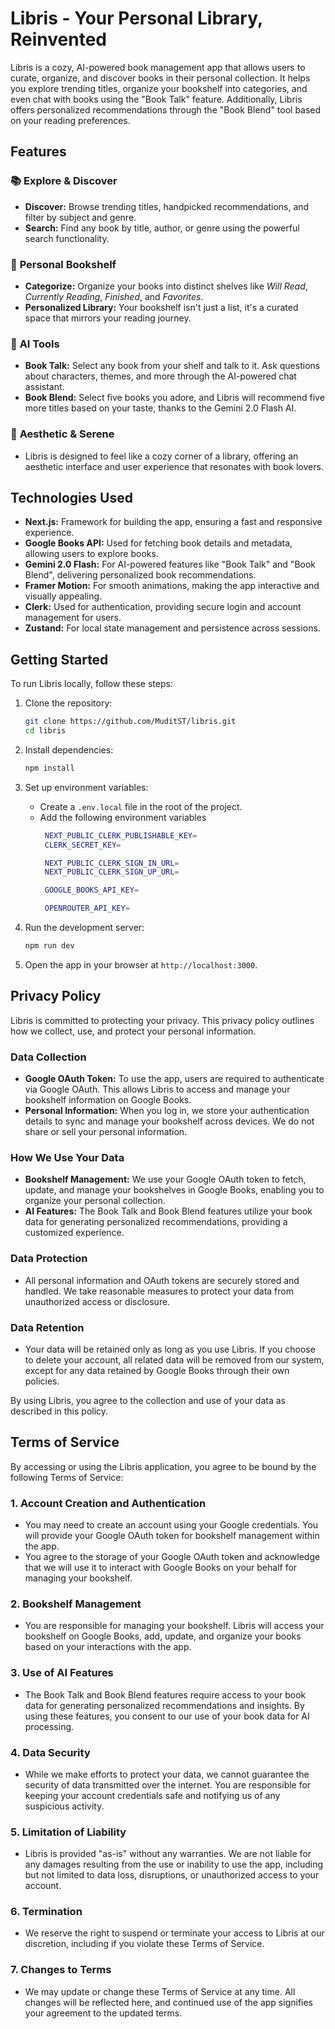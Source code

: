 # Libris - Your Personal Library, Reinvented

Libris is a cozy, AI-powered book management app that allows users to curate, organize, and discover books in their personal collection. It helps you explore trending titles, organize your bookshelf into categories, and even chat with books using the "Book Talk" feature. Additionally, Libris offers personalized recommendations through the "Book Blend" tool based on your reading preferences.

## Features

### 📚 **Explore & Discover**

- **Discover:** Browse trending titles, handpicked recommendations, and filter by subject and genre.
- **Search:** Find any book by title, author, or genre using the powerful search functionality.

### 🏡 **Personal Bookshelf**

- **Categorize:** Organize your books into distinct shelves like _Will Read_, _Currently Reading_, _Finished_, and _Favorites_.
- **Personalized Library:** Your bookshelf isn't just a list, it's a curated space that mirrors your reading journey.

### 🧠 **AI Tools**

- **Book Talk:** Select any book from your shelf and talk to it. Ask questions about characters, themes, and more through the AI-powered chat assistant.
- **Book Blend:** Select five books you adore, and Libris will recommend five more titles based on your taste, thanks to the Gemini 2.0 Flash AI.

### 🌱 **Aesthetic & Serene**

- Libris is designed to feel like a cozy corner of a library, offering an aesthetic interface and user experience that resonates with book lovers.

## Technologies Used

- **Next.js:** Framework for building the app, ensuring a fast and responsive experience.
- **Google Books API:** Used for fetching book details and metadata, allowing users to explore books.
- **Gemini 2.0 Flash:** For AI-powered features like "Book Talk" and "Book Blend", delivering personalized book recommendations.
- **Framer Motion:** For smooth animations, making the app interactive and visually appealing.
- **Clerk:** Used for authentication, providing secure login and account management for users.
- **Zustand:** For local state management and persistence across sessions.

## Getting Started

To run Libris locally, follow these steps:

1. Clone the repository:

   ```bash
   git clone https://github.com/MuditST/libris.git
   cd libris
   ```

2. Install dependencies:

   ```bash
   npm install
   ```

3. Set up environment variables:
   - Create a `.env.local` file in the root of the project.
   - Add the following environment variables
     ```bash
      NEXT_PUBLIC_CLERK_PUBLISHABLE_KEY=
      CLERK_SECRET_KEY=

      NEXT_PUBLIC_CLERK_SIGN_IN_URL=
      NEXT_PUBLIC_CLERK_SIGN_UP_URL=

      GOOGLE_BOOKS_API_KEY=

      OPENROUTER_API_KEY=
     ```




4. Run the development server:

   ```bash
   npm run dev
   ```

5. Open the app in your browser at `http://localhost:3000`.



## Privacy Policy

Libris is committed to protecting your privacy. This privacy policy outlines how we collect, use, and protect your personal information.

### **Data Collection**
- **Google OAuth Token:** To use the app, users are required to authenticate via Google OAuth. This allows Libris to access and manage your bookshelf information on Google Books.
- **Personal Information:** When you log in, we store your authentication details to sync and manage your bookshelf across devices. We do not share or sell your personal information.

### **How We Use Your Data**
- **Bookshelf Management:** We use your Google OAuth token to fetch, update, and manage your bookshelves in Google Books, enabling you to organize your personal collection.
- **AI Features:** The Book Talk and Book Blend features utilize your book data for generating personalized recommendations, providing a customized experience.

### **Data Protection**
- All personal information and OAuth tokens are securely stored and handled. We take reasonable measures to protect your data from unauthorized access or disclosure.

### **Data Retention**
- Your data will be retained only as long as you use Libris. If you choose to delete your account, all related data will be removed from our system, except for any data retained by Google Books through their own policies.

By using Libris, you agree to the collection and use of your data as described in this policy.

## Terms of Service

By accessing or using the Libris application, you agree to be bound by the following Terms of Service:

### **1. Account Creation and Authentication**
- You may need to create an account using your Google credentials. You will provide your Google OAuth token for bookshelf management within the app.
- You agree to the storage of your Google OAuth token and acknowledge that we will use it to interact with Google Books on your behalf for managing your bookshelf.

### **2. Bookshelf Management**
- You are responsible for managing your bookshelf. Libris will access your bookshelf on Google Books, add, update, and organize your books based on your interactions with the app.

### **3. Use of AI Features**
- The Book Talk and Book Blend features require access to your book data for generating personalized recommendations and insights. By using these features, you consent to our use of your book data for AI processing.

### **4. Data Security**
- While we make efforts to protect your data, we cannot guarantee the security of data transmitted over the internet. You are responsible for keeping your account credentials safe and notifying us of any suspicious activity.

### **5. Limitation of Liability**
- Libris is provided "as-is" without any warranties. We are not liable for any damages resulting from the use or inability to use the app, including but not limited to data loss, disruptions, or unauthorized access to your account.

### **6. Termination**
- We reserve the right to suspend or terminate your access to Libris at our discretion, including if you violate these Terms of Service.

### **7. Changes to Terms**
- We may update or change these Terms of Service at any time. All changes will be reflected here, and continued use of the app signifies your agreement to the updated terms.

